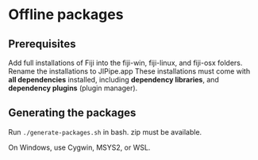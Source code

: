 # Offline packages

## Prerequisites

Add full installations of Fiji into the fiji-win, fiji-linux, and fiji-osx folders.
Rename the installations to JIPipe.app
These installations must come with **all dependencies** installed, including **dependency libraries**,
and **dependency plugins** (plugin manager).

## Generating the packages

Run `./generate-packages.sh` in bash. zip must be available.

On Windows, use Cygwin, MSYS2, or WSL.

